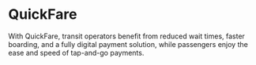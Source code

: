 # QuickFare
With QuickFare, transit operators benefit from reduced wait times, faster boarding, and a fully digital payment solution, while passengers enjoy the ease and speed of tap-and-go payments.
